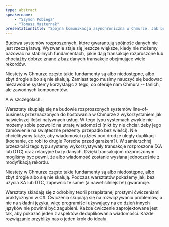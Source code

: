 ```yaml
---
type: abstract
speakername: 
    - "Szymon Pobiega"
    - "Tomasz Masternak"
presentationtitle: "Spójna komunikacja asynchroniczna w Chmurze. Jak budować niezawodne system z zawodnych komponentów."
---
```

Budowa systemów rozproszonych, które gwarantują spójność danych nie jest rzeczą łatwą. Wyzwanie staje się jeszcze większe, kiedy nie możemy bazować na stabilnych fundamentach, jakie dają transakcje rozproszone lub chociażby dobrze znane z baz danych transakcje obejmujące wiele rekordów.

Niestety w Chmurze często takie fundamenty są albo niedostępne, albo zbyt drogie albo się nie skalują. Zamiast tego musimy nauczyć się budować niezawodne systemy korzystając z tego, co oferuje nam Chmura -- tanich, ale zawodnych komponentów.

A w szczegółach:

Warsztaty skupiają się na budowie rozproszonych systemów line-of-business przeznaczonych do hostowania w Chmurze z wykorzystaniem jak największej ilości natywnych usług. W tego typu systemach zwykle nie możemy sobie pozwolić na utratę wiadomości (nikt by nie chciał, żeby jego zamówienie na świąteczne prezenty przepadło bez wieści). Nie chcielibyśmy także, aby wiadomości gdzieś pod drodze uległy duplikacji (kochanie, co robi to drugie Porsche przed garażem?). W zamierzchłej przeszłości tego typu systemy wykorzystywały transakcje rozproszone (XA lub DTC) oraz relacyjne bazy danych. Dzięki transakcjom rozproszonym mogliśmy być pewni, że albo wiadomość zostanie wysłana jednocześnie z modyfikacją rekordu.

Niestety w Chmurze często takie fundamenty są albo niedostępne, albo zbyt drogie albo się nie skalują. Podczas warsztatów pokażemy jak, bez użycia XA lub DTC, zapewnić te same (a nawet silniejsze!) gwarancje.

Warsztaty składają się z odrobiny teorii przeplatanej prostymi ćwiczeniami praktycznymi w C#. Ćwiczenia skupiają się na rozwiązywaniu problemów, a nie na składni języka, więc programiści używający na co dzień innych języków nie powinni być zagubieni. Każde ćwiczenie zaprojektowane jest tak, aby pokazać jeden z aspektów deduplikowania wiadomości. Każde rozwiązanie przybliży nas o jeden krok do ideału.
